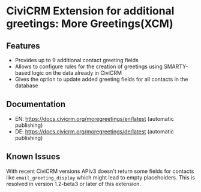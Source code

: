 # CiviCRM Extension for additional greetings: More Greetings(XCM)

## Features
- Provides up to 9 additional contact greeting fields
- Allows to configure rules for the creation of greetings using SMARTY-based logic on the data already in CiviCRM
- Gives the option to update added greeting fields for all contacts in the database

## Documentation
- EN: https://docs.civicrm.org/moregreetings/en/latest (automatic publishing)
- DE: https://docs.civicrm.org/moregreetings/de/latest (automatic publishing)

## Known Issues

With recent CiviCRM versions APIv3 doesn't return some fields for contacts like
`email_greeting_display` which might lead to empty placeholders. This is
resolved in version 1.2-beta3 or later of this extension.
